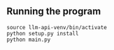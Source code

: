 
## Running the program

```
source llm-api-venv/bin/activate
python setup.py install
python main.py
```

